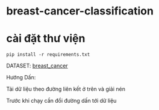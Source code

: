 # breast-cancer-classification

<h1> cài đặt thư viện </h1>
<p><code>pip install -r requirements.txt</code></p>
<p>DATASET: <a href="https://drive.google.com/file/d/1zDO4OO0qfumhRXUyNNSbS-j0gb2MtUBw/view?usp=share_link">breast_cancer</a></p>
<p>Hướng Dấn: </p>
<p>Tải dữ liệu theo đường liên kết ở trên và giải nén </p>
<p> Trước khi chạy cần đổi đường dấn tới dữ liệu </p>
